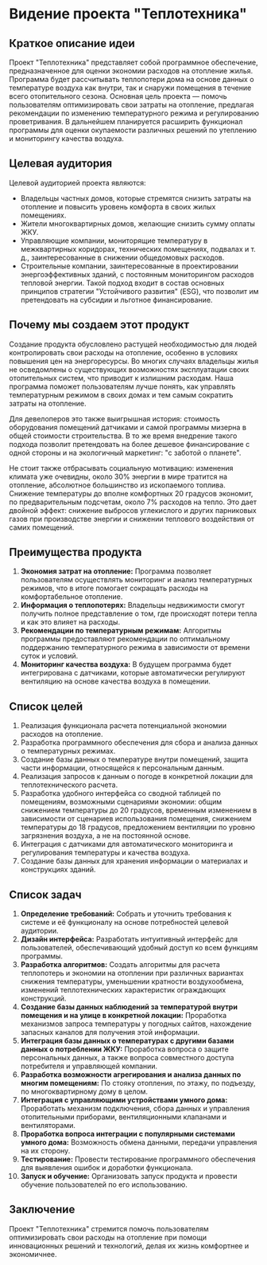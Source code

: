 # Видение проекта "Теплотехника"

## Краткое описание идеи

Проект "Теплотехника" представляет собой программное обеспечение, предназначенное для оценки экономии расходов на отопление жилья. Программа будет рассчитывать теплопотери дома на основе данных о температуре воздуха как внутри, так и снаружи помещения в течение всего отопительного сезона. Основная цель проекта — помочь пользователям оптимизировать свои затраты на отопление, предлагая рекомендации по изменению температурного режима и регулированию проветривания. В дальнейшем планируется расширить функционал программы для оценки окупаемости различных решений по утеплению и мониторингу качества воздуха.

## Целевая аудитория

Целевой аудиторией проекта являются:

- Владельцы частных домов, которые стремятся снизить затраты на отопление и повысить уровень комфорта в своих жилых помещениях.
- Жители многоквартирных домов, желающие снизить сумму оплаты ЖКУ.
- Управляющие компании, мониторящие температуру в межквартирных коридорах, технических помещениях, подвалах и т. д., заинтересованные в снижении общедомовых расходов.
- Строительные компании, заинтересованные в проектировании энергоэффективных зданий, с постоянным мониторингом расходов тепловой энергии. Такой подход входит в состав основных принципов стратегии "Устойчивого развития" (ESG), что позволит им претендовать на субсидии и льготное финансирование.

## Почему мы создаем этот продукт

Создание продукта обусловлено растущей необходимостью для людей контролировать свои расходы на отопление, особенно в условиях повышения цен на энергоресурсы. Во многих случаях владельцы жилья не осведомлены о существующих возможностях эксплуатации своих отопительных систем, что приводит к излишним расходам. Наша программа поможет пользователям лучше понять, как управлять температурным режимом в своих домах и тем самым сократить затраты на отопление.

Для девелоперов это также выигрышная история: стоимость оборудования помещений датчиками и самой программы мизерна в общей стоимости строительства. В то же время внедрение такого подхода позволит претендовать на более дешевое финансирование с одной стороны и на экологичный маркетинг: "с заботой о планете".

Не стоит также отбрасывать социальную мотивацию: изменения климата уже очевидны, около 30% энергии в мире тратится на отопление, абсолютное большинство из ископаемого топлива. Снижение температуры до вполне комфортных 20 градусов экономит, по предварительным подсчетам, около 7% расходов на тепло. Это дает двойной эффект: снижение выбросов углекислого и других парниковых газов при производстве энергии и снижении теплового воздействия от самих помещений.

## Преимущества продукта

1. **Экономия затрат на отопление:** Программа позволяет пользователям осуществлять мониторинг и анализ температурных режимов, что в итоге помогает сокращать расходы на комфортабельное отопление.
2. **Информация о теплопотерях:** Владельцы недвижимости смогут получить полное представление о том, где происходят потери тепла и как это влияет на расходы.
3. **Рекомендации по температурным режимам:** Алгоритмы программы предоставляют рекомендации по оптимальному поддержанию температурного режима в зависимости от времени суток и условий.
4. **Мониторинг качества воздуха:** В будущем программа будет интегрирована с датчиками, которые автоматически регулируют вентиляцию на основе качества воздуха в помещении.

## Список целей

1. Реализация функционала расчета потенциальной экономии расходов на отопление.
2. Разработка программного обеспечения для сбора и анализа данных о температурных режимах.
3. Создание базы данных о температуре внутри помещений, защита части информации, относящейся к персональным данным.
4. Реализация запросов к данным о погоде в конкретной локации для теплотехнического расчета.
5. Разработка удобного интерфейса со сводной таблицей по помещениям, возможными сценариями экономии: общим снижением температуры до 20 градусов, временным изменением в зависимости от сценариев использования помещения, снижением температуры до 18 градусов, предложением вентиляции по уровню загрязнения воздуха, а не на постоянной основе.
6. Интеграция с датчиками для автоматического мониторинга и регулирования температуры и качества воздуха.
7. Создание базы данных для хранения информации о материалах и конструкциях зданий.

## Список задач

1. **Определение требований:** Собрать и уточнить требования к системе и её функционалу на основе потребностей целевой аудитории.
2. **Дизайн интерфейса:** Разработать интуитивный интерфейс для пользователей, обеспечивающий удобный доступ ко всем функциям программы.
3. **Разработка алгоритмов:** Создать алгоритмы для расчета теплопотерь и экономии на отоплении при различных вариантах снижения температуры, уменьшении кратности воздухообмена, изменений теплотехнических характеристик ограждающих конструкций.
4. **Создание базы данных наблюдений за температурой внутри помещения и на улице в конкретной локации:** Проработка механизмов запроса температуры у погодных сайтов, нахождение запасных каналов для получения этой информации.
5. **Интеграция базы данных о температурах с другими базами данных о потреблении ЖКУ:** Проработка вопроса о защите персональных данных, а также вопроса совместного доступа потребителя и управляющей компании.
6. **Разработка возможности агрегирования и анализа данных по многим помещениям:** По стояку отопления, по этажу, по подъезду, по многоквартирному дому в целом.
7. **Интеграция с управляющими устройствами умного дома:** Проработать механизм подключения, сбора данных и управления отопительными приборами, вентиляционными клапанами и вентиляторами.
8. **Проработка вопроса интеграции с популярными системами умного дома:** Возможность обмена данными, передачи управления на их сторону.
9. **Тестирование:** Провести тестирование программного обеспечения для выявления ошибок и доработки функционала.
10. **Запуск и обучение:** Организовать запуск продукта и провести обучение пользователей по его использованию.

## Заключение

Проект "Теплотехника" стремится помочь пользователям оптимизировать свои расходы на отопление при помощи инновационных решений и технологий, делая их жизнь комфортнее и экономичнее.
